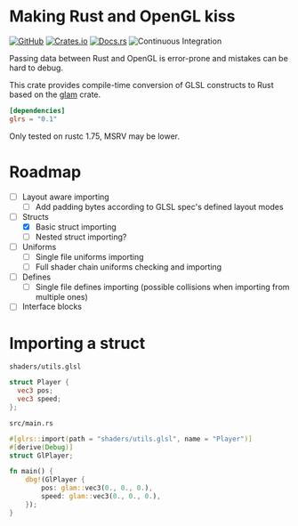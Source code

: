 # Making Rust and OpenGL kiss

[![GitHub](https://img.shields.io/badge/github-holothedrunk/glrs-8da0cb?style=for-the-badge&labelColor=555555&logo=github)](https://github.com/HoloTheDrunk/glrs)
[![Crates.io](https://img.shields.io/crates/v/glrs?style=for-the-badge&color=fc8d62&logo=rust)](https://crates.io/crates/glrs)
[![Docs.rs](https://img.shields.io/badge/docs.rs-glrs-66c2a5?style=for-the-badge&labelColor=555555&logo=docs.rs)](https://docs.rs/glrs)
![Continuous Integration](https://img.shields.io/github/actions/workflow/status/HoloTheDrunk/glrs/rust.yml?style=for-the-badge&color=fc8d62&logo=rust)

Passing data between Rust and OpenGL is error-prone and mistakes can be hard to debug.

This crate provides compile-time conversion of GLSL constructs to Rust based on the [glam] crate.

[glam]: https://github.com/bitshifter/glam-rs

```toml
[dependencies]
glrs = "0.1"
```

Only tested on rustc 1.75, MSRV may be lower.

# Roadmap

- [ ] Layout aware importing
  - [ ] Add padding bytes according to GLSL spec's defined layout modes
- [ ] Structs
  - [x] Basic struct importing
  - [ ] Nested struct importing?
- [ ] Uniforms
  - [ ] Single file uniforms importing
  - [ ] Full shader chain uniforms checking and importing
- [ ] Defines
  - [ ] Single file defines importing (possible collisions when importing from multiple ones)
- [ ] Interface blocks

# Importing a struct

`shaders/utils.glsl`

```glsl
struct Player {
  vec3 pos;
  vec3 speed;
};
```

`src/main.rs`

```rust
#[glrs::import(path = "shaders/utils.glsl", name = "Player")]
#[derive(Debug)]
struct GlPlayer;

fn main() {
    dbg!(GlPlayer {
        pos: glam::vec3(0., 0., 0.),
        speed: glam::vec3(0., 0., 0.),
    });
}
```
